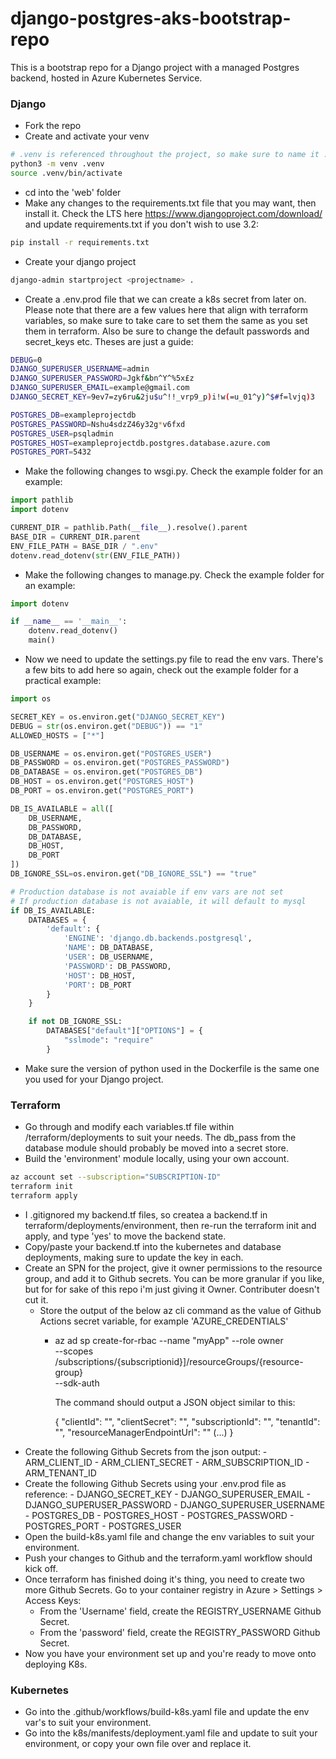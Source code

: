 # django-postgres-aks-bootstrap-repo
This is a bootstrap repo for a Django project with a managed Postgres backend, hosted in Azure Kubernetes Service.
### Django
- Fork the repo
- Create and activate your venv
```bash
# .venv is referenced throughout the project, so make sure to name it .venv
python3 -m venv .venv
source .venv/bin/activate
```
- cd into the 'web' folder
- Make any changes to the requirements.txt file that you may want, then install it. Check the LTS here https://www.djangoproject.com/download/ and update requirements.txt if you don't wish to use 3.2:
```bash
pip install -r requirements.txt
```
- Create your django project
```bash
django-admin startproject <projectname> .
```
- Create a .env.prod file that we can create a k8s secret from later on. Please note that there are a few values here that align with terraform variables, so make sure to take care to set them the same as you set them in terraform. Also be sure to change the default passwords and secret_keys etc. Theses are just a guide:
```bash
DEBUG=0
DJANGO_SUPERUSER_USERNAME=admin
DJANGO_SUPERUSER_PASSWORD=Jgkf&bn^Y^%5x£z
DJANGO_SUPERUSER_EMAIL=example@gmail.com
DJANGO_SECRET_KEY=9ev7=zy6ru&2ju$u^!!_vrp9_p)i!w(=u_01^y)^$#f=lvjq)3

POSTGRES_DB=exampleprojectdb
POSTGRES_PASSWORD=Nshu4sdzZ46y32g*v6fxd
POSTGRES_USER=psqladmin
POSTGRES_HOST=exampleprojectdb.postgres.database.azure.com
POSTGRES_PORT=5432
```
- Make the following changes to wsgi.py. Check the example folder for an example:
```py
import pathlib
import dotenv

CURRENT_DIR = pathlib.Path(__file__).resolve().parent
BASE_DIR = CURRENT_DIR.parent
ENV_FILE_PATH = BASE_DIR / ".env"
dotenv.read_dotenv(str(ENV_FILE_PATH))
```

- Make the following changes to manage.py. Check the example folder for an example:
```py
import dotenv

if __name__ == '__main__':
    dotenv.read_dotenv()
    main()
```
- Now we need to update the settings.py file to read the env vars. There's a few bits to add here so again, check out the example folder for a practical example:
```py
import os

SECRET_KEY = os.environ.get("DJANGO_SECRET_KEY")
DEBUG = str(os.environ.get("DEBUG")) == "1"
ALLOWED_HOSTS = ["*"]

DB_USERNAME = os.environ.get("POSTGRES_USER")
DB_PASSWORD = os.environ.get("POSTGRES_PASSWORD")
DB_DATABASE = os.environ.get("POSTGRES_DB")
DB_HOST = os.environ.get("POSTGRES_HOST")
DB_PORT = os.environ.get("POSTGRES_PORT")

DB_IS_AVAILABLE = all([
    DB_USERNAME,
    DB_PASSWORD,
    DB_DATABASE,
    DB_HOST,
    DB_PORT
])
DB_IGNORE_SSL=os.environ.get("DB_IGNORE_SSL") == "true"

# Production database is not avaiable if env vars are not set
# If production database is not avaiable, it will default to mysql
if DB_IS_AVAILABLE:
    DATABASES = {
        'default': {
            'ENGINE': 'django.db.backends.postgresql',
            'NAME': DB_DATABASE,
            'USER': DB_USERNAME,
            'PASSWORD': DB_PASSWORD,
            'HOST': DB_HOST,
            'PORT': DB_PORT
        }
    }

    if not DB_IGNORE_SSL:
        DATABASES["default"]["OPTIONS"] = {
            "sslmode": "require"
        }
```
- Make sure the version of python used in the Dockerfile is the same one you used for your Django project.

### Terraform

- Go through and modify each variables.tf file within /terraform/deployments to suit your needs. The db_pass from the database module should probably be moved into a secret store.
- Build the 'environment' module locally, using your own account.
```bash
az account set --subscription="SUBSCRIPTION-ID"
terraform init
terraform apply
```
- I .gitignored my backend.tf files, so createa a backend.tf in terraform/deployments/environment, then re-run the terraform init and apply, and type 'yes' to move the backend state.
- Copy/paste your backend.tf into the kubernetes and database deployments, making sure to update the key in each.
- Create an SPN for the project, give it owner permissions to the resource group, and add it to Github secrets. You can be more granular if you like, but for for sake of this repo i'm just giving it Owner. Contributer doesn't cut it.
    - Store the output of the below az cli command as the value of Github Actions secret variable, for example 'AZURE_CREDENTIALS'
        - az ad sp create-for-rbac --name "myApp" --role owner \
            --scopes /subscriptions/{subscriptionid}]/resourceGroups/{resource-group} \
            --sdk-auth

            The command should output a JSON object similar to this:

            {
                "clientId": "<GUID>",
                "clientSecret": "<STRING>",
                "subscriptionId": "<GUID>",
                "tenantId": "<GUID>",
                "resourceManagerEndpointUrl": "<URL>"
                (...)
            }
- Create the following Github Secrets from the json output:
        - ARM_CLIENT_ID
        - ARM_CLIENT_SECRET
        - ARM_SUBSCRIPTION_ID
        - ARM_TENANT_ID
- Create the following Github Secrets using your .env.prod file as reference:
        - DJANGO_SECRET_KEY
        - DJANGO_SUPERUSER_EMAIL
        - DJANGO_SUPERUSER_PASSWORD
        - DJANGO_SUPERUSER_USERNAME
        - POSTGRES_DB
        - POSTGRES_HOST
        - POSTGRES_PASSWORD
        - POSTGRES_PORT
        - POSTGRES_USER
- Open the build-k8s.yaml file and change the env variables to suit your environment.
- Push your changes to Github and the terraform.yaml workflow should kick off.
- Once terraform has finished doing it's thing, you need to create two more Github Secrets. Go to your container registry in Azure > Settings > Access Keys:
    - From the 'Username' field, create the REGISTRY_USERNAME Github Secret.
    - From the 'password' field, create the REGISTRY_PASSWORD Github Secret.
- Now you have your environment set up and you're ready to move onto deploying K8s.

### Kubernetes

- Go into the .github/workflows/build-k8s.yaml file and update the env var's to suit your environment.
- Go into the k8s/manifests/deployment.yaml file and update to suit your environment, or copy your own file over and replace it.
